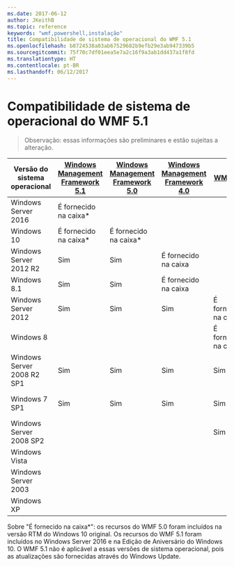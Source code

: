 ```yaml
---
ms.date: 2017-06-12
author: JKeithB
ms.topic: reference
keywords: "wmf,powershell,instalação"
title: Compatibilidade de sistema de operacional do WMF 5.1
ms.openlocfilehash: b8724538a03ab67529682b9efb29e3ab947339b5
ms.sourcegitcommit: 75f70c7df01eea5e7a2c16f9a3ab1dd437a1f8fd
ms.translationtype: HT
ms.contentlocale: pt-BR
ms.lasthandoff: 06/12/2017
---
```

# <a name="wmf-51-operating-system-compatibility"></a>Compatibilidade de sistema de operacional do WMF 5.1 #

> Observação: essas informações são preliminares e estão sujeitas a alteração.

| Versão do sistema operacional | [Windows Management Framework 5.1](https://aka.ms/wmf51download) | [Windows Management Framework 5.0](https://aka.ms/wmf5download) | [Windows Management Framework 4.0](https://aka.ms/wmf4download) |  [WMF 3.0](https://aka.ms/wmf3download) | [WMF 2.0](https://aka.ms/wmf2download) |
| ------------------------ | ----------- | ----------- | ----------- | ------------ |  ------------- |
| Windows Server 2016 | É fornecido na caixa* |  |  |  |  |
| Windows 10 | É fornecido na caixa* | É fornecido na caixa*  | | | |  
| Windows Server 2012 R2| Sim | Sim | É fornecido na caixa |  |  |
| Windows 8.1 | Sim | Sim |  É fornecido na caixa |  |  |
| Windows Server 2012 | Sim | Sim | Sim |  É fornecido na caixa | |
| Windows 8 |  |  |  | É fornecido na caixa | |
| Windows Server 2008 R2 SP1 | Sim | Sim | Sim |  Sim| É fornecido na caixa |
| Windows 7 SP1  | Sim | Sim | Sim | Sim | É fornecido na caixa |
| Windows Server 2008 SP2 | | | | Sim | Sim |
| Windows Vista | | | | | Sim |
| Windows Server 2003| | | |  | Sim |
| Windows XP | | | |  | Sim |


Sobre "É fornecido na caixa*": os recursos do WMF 5.0 foram incluídos na versão RTM do Windows 10 original.
Os recursos do WMF 5.1 foram incluídos no Windows Server 2016 e na Edição de Aniversário do Windows 10. O WMF 5.1 não é aplicável a essas versões de sistema operacional, pois as atualizações são fornecidas através do Windows Update.


